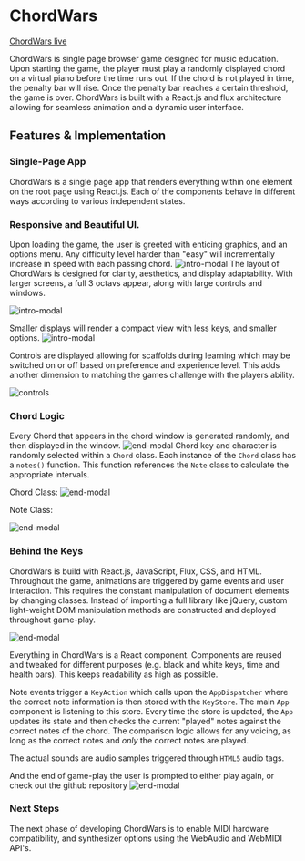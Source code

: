 # ChordWars

[ChordWars live][live]

[live]: https://pyreta.github.io/ChordWars/

ChordWars is single page browser game designed for music education.  Upon starting the game, the player must play a randomly displayed chord on a virtual piano before the time runs out.  If the chord is not played in time, the penalty bar will rise.  Once the penalty bar reaches a certain threshold, the game is over.  ChordWars is built with a React.js and flux architecture allowing for seamless animation and a dynamic user interface.

## Features & Implementation


### Single-Page App

  ChordWars is a single page app that renders everything within one element on the root page using React.js.  Each of the components behave in different ways according to various independent states.

### Responsive and Beautiful UI.

  Upon loading the game, the user is greeted with enticing graphics, and an options menu.  Any difficulty level harder than "easy" will incrementally increase in speed with each passing chord.
  ![intro-modal](docs/intro-modal.png)
  The layout of ChordWars is designed for clarity, aesthetics, and display adaptability. With larger screens, a full 3 octavs appear, along with large controls and windows.

  ![intro-modal](docs/full-view.png)

  Smaller displays will render a compact view with less keys, and smaller options.
  ![intro-modal](docs/small-view.png)

  Controls are displayed allowing for scaffolds during learning which may be switched on or off based on preference and experience level.  This adds another dimension to matching the games challenge with the players ability.

  ![controls](docs/controls.png)
### Chord Logic

  Every Chord that appears in the chord window is generated randomly, and then displayed in the window.
  ![end-modal](docs/chord-window.png)
  Chord key and character is randomly selected within a `Chord` class.  Each instance of the `Chord` class has a `notes()` function.  This function references the `Note` class to calculate the appropriate intervals.

  Chord Class:
  ![end-modal](docs/chord.png)

  Note Class:

  ![end-modal](docs/note.png)

### Behind the Keys
  ChordWars is build with React.js, JavaScript, Flux, CSS, and HTML.  Throughout the game, animations are triggered by game events and user interaction.  This requires the constant manipulation of document elements by changing classes.  Instead of importing a full library like jQuery, custom light-weight DOM manipulation methods are constructed and deployed throughout game-play.

![end-modal](docs/DOM.png)

  Everything in ChordWars is a React component.  Components are reused and tweaked for different purposes (e.g. black and white keys, time and health bars).  This keeps readability as high as possible.

  Note events trigger a `KeyAction` which calls upon the `AppDispatcher` where the correct note information is then stored with the `KeyStore`.  The main `App` component is listening to this store.  Every time the store is updated, the `App` updates its state and then checks the current "played" notes against the correct notes of the chord.  The comparison logic allows for any voicing, as long as the correct notes and *only* the correct notes are played.

  The actual sounds are audio samples triggered through `HTML5` audio tags.

  And the end of game-play the user is prompted to either play again, or check out the github repository
![end-modal](docs/end-modal.png)

### Next Steps
  The next phase of developing ChordWars is to enable MIDI hardware compatibility, and synthesizer options using the WebAudio and WebMIDI API's.
